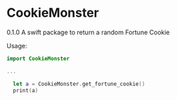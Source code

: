 # CookieMonster
0.1.0
A swift package to return a random Fortune Cookie

Usage:

````swift
import CookieMonster

...

  let a = CookieMonster.get_fortune_cookie()
  print(a)
 
````

